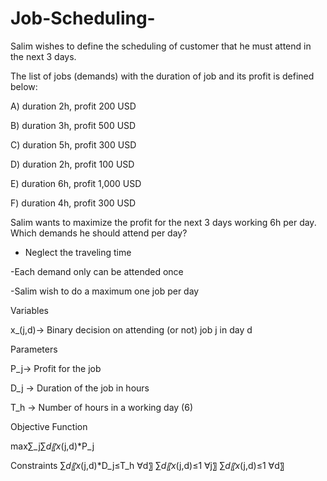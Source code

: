 # Job-Scheduling-
Salim wishes to define the scheduling of customer that he must attend in the next 3 days.

The list of jobs (demands) with the duration of job and its profit is defined below:

A) duration 2h, profit 200 USD

B) duration 3h, profit 500 USD

C) duration 5h, profit 300 USD

D) duration 2h, profit 100 USD

E) duration 6h, profit 1,000 USD

F) duration 4h, profit 300 USD

Salim wants to maximize the profit for the next 3 days working 6h per day. Which demands he should attend per day?

- Neglect the traveling time

-Each demand only can be attended once

-Salim wish to do a maximum one job per day

Variables

x_(j,d)→ Binary decision on attending (or not) job j in day d

Parameters

P_j→ Profit for the job

D_j → Duration of the job in hours

T_h    → Number of hours in a working day (6)

Objective Function

max∑_j∑_d〖x_(j,d)*P_j

Constraints
∑_d〖x_(j,d)*D_j≤T_h                 ∀d〗
∑_d〖x_(j,d)≤1                           ∀j〗
∑_d〖x_(j,d)≤1                           ∀d〗
